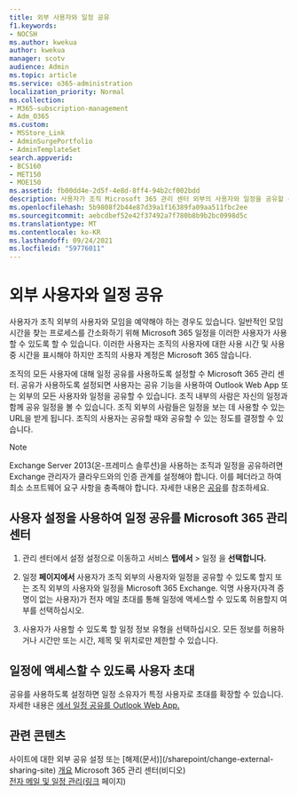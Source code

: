 ```yaml
---
title: 외부 사용자와 일정 공유
f1.keywords:
- NOCSH
ms.author: kwekua
author: kwekua
manager: scotv
audience: Admin
ms.topic: article
ms.service: o365-administration
localization_priority: Normal
ms.collection:
- M365-subscription-management
- Adm_O365
ms.custom:
- MSStore_Link
- AdminSurgePortfolio
- AdminTemplateSet
search.appverid:
- BCS160
- MET150
- MOE150
ms.assetid: fb00dd4e-2d5f-4e8d-8ff4-94b2cf002bdd
description: 사용자가 조직 Microsoft 365 관리 센터 외부의 사용자와 일정을 공유할 수 있도록 일정 공유를 사용하도록 설정할 수 있습니다.
ms.openlocfilehash: 5b9808f2b44e87d39a1f16389fa09aa511fbc2ee
ms.sourcegitcommit: aebcdbef52e42f37492a7f780b8b9b2bc0998d5c
ms.translationtype: MT
ms.contentlocale: ko-KR
ms.lasthandoff: 09/24/2021
ms.locfileid: "59776011"
---
```

# <a name="share-calendars-with-external-users"></a>외부 사용자와 일정 공유

사용자가 조직 외부의 사용자와 모임을 예약해야 하는 경우도 있습니다. 일반적인 모임 시간을 찾는 프로세스를 간소화하기 위해 Microsoft 365 일정을 이러한 사용자가 사용할 수 있도록 할 수 있습니다. 이러한 사용자는 조직의 사용자에 대한 사용 시간 및 사용 중 시간을 표시해야 하지만 조직의 사용자 계정은 Microsoft 365 않습니다.

조직의 모든 사용자에 대해 일정 공유를 사용하도록 설정할 수 Microsoft 365 관리 센터. 공유가 사용하도록 설정되면 사용자는 공유 기능을 사용하여 Outlook Web App 또는 외부의 모든 사용자와 일정을 공유할 수 있습니다. 조직 내부의 사람은 자신의 일정과 함께 공유 일정을 볼 수 있습니다. 조직 외부의 사람들은 일정을 보는 데 사용할 수 있는 URL을 받게 됩니다. 조직의 사용자는 공유할 때와 공유할 수 있는 정도를 결정할 수 있습니다.

> [!NOTE]
> Exchange Server 2013(온-프레미스 솔루션)을 사용하는 조직과 일정을 공유하려면 Exchange 관리자가 클라우드와의 인증 관계를 설정해야 합니다. 이를 페더라고 하여 최소 소프트웨어 요구 사항을 충족해야 합니다. 자세한 내용은 [공유](/exchange/sharing-exchange-2013-help)를 참조하세요.
  
## <a name="enable-calendar-sharing-using-the-microsoft-365-admin-center"></a>사용자 설정을 사용하여 일정 공유를 Microsoft 365 관리 센터

1. 관리 센터에서 설정 설정으로 이동하고 서비스 **탭에서** \> 일정 을 <a href="https://go.microsoft.com/fwlink/p/?linkid=2053743" target="_blank"></a> **선택합니다.**
  
3. 일정 **페이지에서** 사용자가 조직 외부의 사용자와 일정을 공유할 수 있도록 할지 또는 조직 외부의 사용자와 일정을 Microsoft 365 Exchange. 익명 사용자(자격 증명이 없는 사용자)가 전자 메일 초대를 통해 일정에 액세스할 수 있도록 허용할지 여부를 선택하십시오.

4. 사용자가 사용할 수 있도록 할 일정 정보 유형을 선택하십시오. 모든 정보를 허용하거나 시간만 또는 시간, 제목 및 위치로만 제한할 수 있습니다.

## <a name="invite-people-to-access-calendars"></a>일정에 액세스할 수 있도록 사용자 초대

공유를 사용하도록 설정하면 일정 소유자가 특정 사용자로 초대를 확장할 수 있습니다. 자세한 내용은 [에서 일정 공유를 Outlook Web App.](https://support.microsoft.com/office/7ecef8ae-139c-40d9-bae2-a23977ee58d5)

## <a name="related-content"></a>관련 콘텐츠

사이트에 대한 외부 공유 설정 또는 [해제(문서)\](/sharepoint/change-external-sharing-site)
[개요](../../business-video/admin-center-overview.md) Microsoft 365 관리 센터(비디오)\
[전자 메일 및 일정 관리(링크](../email/index.yml) 페이지)